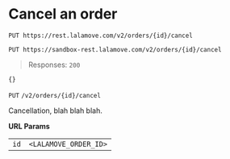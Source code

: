 # Cancel an order

```plaintext--prod
PUT https://rest.lalamove.com/v2/orders/{id}/cancel
```

```plaintext--sandbox
PUT https://sandbox-rest.lalamove.com/v2/orders/{id}/cancel
```

> Responses: `200`

```js
{}
```

`PUT` `/v2/orders/{id}/cancel`

Cancellation, blah blah blah.

**URL Params**

|      |                       |
| ---- | --------------------- |
| `id` | `<LALAMOVE_ORDER_ID>` |
